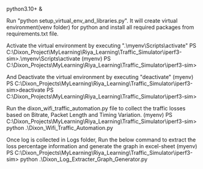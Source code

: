 python3.10+ &

Run "python setup_virtual_env_and_libraries.py". It will create virtual environment(venv folder) for python and install all required packages from requirements.txt file.


Activate the virtual environment by executing ".\myenv\Scripts\activate"
PS C:\Dixon_Project\MyLearning\Riya_Learning\Traffic_Simulator\iperf3-sim>.\myenv\Scripts\activate
(myenv) PS C:\Dixon_Projects\MyLearning\Riya_Learning\Traffic_Simulator\iperf3-sim>

And Deactivate the virtual environment by executing "deactivate"
(myenv) PS C:\Dixon_Projects\MyLearning\Riya_Learning\Traffic_Simulator\iperf3-sim>deactivate                       PS C:\Dixon_Projects\MyLearning\Riya_Learning\Traffic_Simulator\iperf3-sim>

Run the dixon_wifi_traffic_automation.py file to collect the traffic losses based on Bitrate, Packet Length and Timing Variation.
(myenv) PS C:\Dixon_Projects\MyLearning\Riya_Learning\Traffic_Simulator\iperf3-sim> python .\Dixon_Wifi_Traffic_Automation.py

Once log is collected in Logs folder, Run the below command to extract the loss percentage information and generate the graph in excel-sheet
(myenv) PS C:\Dixon_Projects\MyLearning\Riya_Learning\Traffic_Simulator\iperf3-sim> python .\Dixon_Log_Extracter_Graph_Generator.py